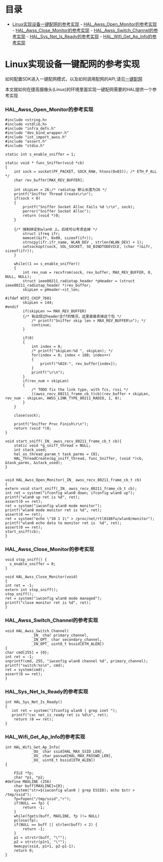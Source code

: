 # <a name="目录">目录</a>
+ [Linux实现设备一键配网的参考实现](#Linux实现设备一键配网的参考实现)
        - [HAL_Awss_Open_Monitor的参考实现](#HAL_Awss_Open_Monitor的参考实现)
        - [HAL_Awss_Close_Monitor的参考实现](#HAL_Awss_Close_Monitor的参考实现)
        - [HAL_Awss_Switch_Channel的参考实现](#HAL_Awss_Switch_Channel的参考实现)
        - [HAL_Sys_Net_Is_Ready的参考实现](#HAL_Sys_Net_Is_Ready的参考实现)
        - [HAL_Wifi_Get_Ap_Info的参考实现](#HAL_Wifi_Get_Ap_Info的参考实现)

# <a name="Linux实现设备一键配网的参考实现">Linux实现设备一键配网的参考实现</a>


如何配置SDK进入一键配网模式，以及如何调用配网的API,请见[一键配网](https://help.aliyun.com/document_detail/111047.html)

本文就如何在捷高摄像头(Linux)的环境里面实现一键配网需要的HAL提供一个参考实现


### <a name="HAL_Awss_Open_Monitor的参考实现">HAL_Awss_Open_Monitor的参考实现</a>
```
#include <string.h>
#include <stdlib.h>
#include "infra_defs.h"
#include "dev_bind_wrapper.h"
#include "iot_import_awss.h"
#include "assert.h"
#include "stdio.h"

static int s_enable_sniffer = 1;

static void * func_Sniffer(void *cb)
{
    int sock = socket(PF_PACKET, SOCK_RAW, htons(0x03)); /* ETH_P_ALL */
    char rev_buffer[MAX_REV_BUFFER];

    int skipLen = 26;/* radiotap 默认长度为26 */
    printf("Sniffer Thread Create\r\n");
    if(sock < 0)
    {
        printf("Sniffer Socket Alloc Fails %d \r\n", sock);
        perror("Sniffer Socket Alloc");
        return (void *)0;
    }

    {/* 强制绑定到wlan0 上。后续可以考虑去掉 */
        struct ifreq ifr;
        memset(&ifr, 0x00, sizeof(ifr));
        strncpy(ifr.ifr_name, WLAN_DEV , strlen(WLAN_DEV) + 1);
        setsockopt(sock, SOL_SOCKET, SO_BINDTODEVICE, (char *)&ifr, sizeof(ifr));
    }

    while((1 == s_enable_sniffer))
    {
        int rev_num = recvfrom(sock, rev_buffer, MAX_REV_BUFFER, 0, NULL, NULL);
        struct ieee80211_radiotap_header *pHeader = (struct ieee80211_radiotap_header *)rev_buffer;
        skipLen = pHeader->it_len;

#ifdef WIFI_CHIP_7601
        skipLen = 144;
#endif
        if(skipLen >= MAX_REV_BUFFER)
        {/* 有出现过header全ff的情况，这里直接丢掉这个包 */
            /* printf("Sniffer skip len > MAX_REV_BUFFER\n"); */
            continue;
        }

        if(0)
        {
            int index = 0;
            /* printf("skipLen:%d ", skipLen); */
            for(index = 0; index < 180; index++)
            {
                printf("%02X-", rev_buffer[index]);
            }
            printf("\r\n");
        }
        if(rev_num > skipLen)
        {
            /* TODO fix the link type, with fcs, rssi */
            ((awss_recv_80211_frame_cb_t)cb)(rev_buffer + skipLen, rev_num - skipLen, AWSS_LINK_TYPE_80211_RADIO, 1, 0);
        }
    }

    close(sock);

    printf("Sniffer Proc Finish\r\n");
    return (void *)0;
}

void start_sniff(_IN_ awss_recv_80211_frame_cb_t cb){
    static void *g_sniff_thread = NULL;
    int stack_used;
    hal_os_thread_param_t task_parms = {0};
    HAL_ThreadCreate(&g_sniff_thread, func_Sniffer, (void *)cb, &task_parms, &stack_used);
}


void HAL_Awss_Open_Monitor(_IN_ awss_recv_80211_frame_cb_t cb)
{
extern void start_sniff(_IN_ awss_recv_80211_frame_cb_t cb);
int ret = system("ifconfig wlan0 down; ifconfig wlan0 up");
printf("wlan0 up ret is %d", ret);
assert(0 == ret);
ret = system("iwconfig wlan0 mode monitor");
printf("wlan0 mode monitor ret is %d", ret);
assert(0 == ret);
ret = system("echo \"10 1 1\" > /proc/net/rtl8188fu/wlan0/monitor");
printf("wlan0 echo data to monitor ret is  %d", ret);
assert(0 == ret);
start_sniff(cb);
}
```


### <a name="HAL_Awss_Close_Monitor的参考实现">HAL_Awss_Close_Monitor的参考实现</a>
```
void stop_sniff() {
  s_enable_sniffer = 0;
}

void HAL_Awss_Close_Monitor(void)
{
int ret = -1;
extern int stop_sniff();
stop_sniff();
ret = system("iwconfig wlan0 mode managed");
printf("close monitor ret is %d", ret);
}
```

### <a name="HAL_Awss_Switch_Channel的参考实现">HAL_Awss_Switch_Channel的参考实现</a>
```
void HAL_Awss_Switch_Channel(
            _IN_ char primary_channel,
            _IN_OPT_ char secondary_channel,
            _IN_OPT_ uint8_t bssid[ETH_ALEN])
{
char cmd[255] = {0};
int ret = -1;
snprintf(cmd, 255, "iwconfig wlan0 channel %d", primary_channel);
printf("switch:%s\n", cmd);
ret = system(cmd);
assert(0 == ret);
}
```

### <a name="HAL_Sys_Net_Is_Ready的参考实现">HAL_Sys_Net_Is_Ready的参考实现</a>
```
int HAL_Sys_Net_Is_Ready()
{
   int ret = system("ifconfig wlan0 | grep inet ");
   printf("cxc net_is_ready ret is %d\n", ret);
    return (0 == ret);
}
```

### <a name="HAL_Wifi_Get_Ap_Info的参考实现">HAL_Wifi_Get_Ap_Info的参考实现</a>
```
int HAL_Wifi_Get_Ap_Info(
            _OU_ char ssid[HAL_MAX_SSID_LEN],
            _OU_ char passwd[HAL_MAX_PASSWD_LEN],
            _OU_ uint8_t bssid[ETH_ALEN])
{

    FILE *fp;
    char *p1, *p2;
#define MAXLINE (256)
    char buff[MAXLINE]={0};
    system("str=$(iwconfig wlan0 | grep ESSID); echo $str > /tmp/ssid");
    fp=fopen("/tmp/ssid","r");
    if(NULL == fp) {
        return -1;
    }
    while(fgets(buff, MAXLINE, fp )!= NULL)
    pclose(fp);
    if(NULL == buff || strlen(buff) < 2) {
        return -1;
    }
    p1 = strstr(buff, "\"");
    p2 = strstr(p1+1, "\"");
    memcpy(ssid, p1+1, p2-p1-1);
    return 0;
}
```